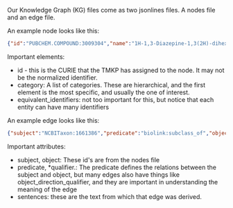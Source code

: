 Our Knowledge Graph (KG) files come as two jsonlines files.  A nodes file and an edge file.

An example node looks like this:
```json
{"id":"PUBCHEM.COMPOUND:3009304","name":"1H-1,3-Diazepine-1,3(2H)-dihexanoic acid, tetrahydro-5,6-dihydroxy-2-oxo-4,7-bis(phenylmethyl)-, (4R,5S,6S,7R)-","category":["biolink:SmallMolecule","biolink:MolecularEntity","biolink:ChemicalEntity","biolink:PhysicalEssence","biolink:ChemicalOrDrugOrTreatment","biolink:ChemicalEntityOrGeneOrGeneProduct","biolink:ChemicalEntityOrProteinOrPolypeptide","biolink:NamedThing","biolink:PhysicalEssenceOrOccurrent"],"equivalent_identifiers":["PUBCHEM.COMPOUND:3009304","CHEMBL.COMPOUND:CHEMBL29089","CAS:152928-75-1","INCHIKEY:XGEGDSLAQZJGCW-HHGOQMMWSA-N"]}
```
Important elements: 
- id - this is the CURIE that the TMKP has assigned to the node.  It may not be the normalized identifier.
- category: A list of categories. These are hierarchical, and the first element is the most specific, and usually the one of interest.
- equivalent_identifiers: not too important for this, but notice that each entity can have many identifiers

An example edge looks like this:
```json
{"subject":"NCBITaxon:1661386","predicate":"biolink:subclass_of","object":"NCBITaxon:286","primary_knowledge_source":"infores:ubergraph","knowledge_level":"knowledge_assertion","agent_type":"manual_agent","original_subject":"NCBITaxon:1661386","original_object":"NCBITaxon:286"}
```

Important attributes:
- subject, object: These id's are from the nodes file
- predicate, \*qualifier.: The predicate defines the relations between the subject and object, but many edges also have things like object\_direction\_qualifier, and they are important in understanding the meaning of the edge
- sentences: these are the text from which that edge was derived.

